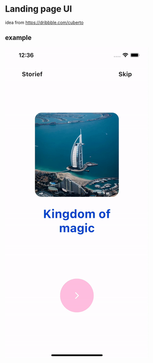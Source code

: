 # Landing page UI
 idea from https://dribbble.com/cuberto

## example
![output](https://github.com/darkCavalier11/custom-onboarding-page/blob/main/output.gif)
